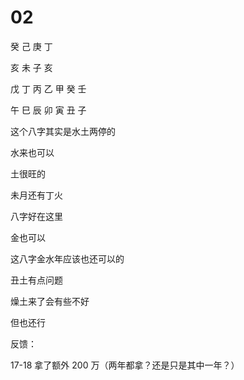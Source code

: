 # 02

癸 己 庚 丁

亥 未 子 亥



戊 丁 丙 乙 甲 癸 壬

午 巳 辰 卯 寅 丑 子


这个八字其实是水土两停的

水来也可以

土很旺的

未月还有丁火

八字好在这里

金也可以

这八字金水年应该也还可以的

丑土有点问题

燥土来了会有些不好

但也还行



反馈：

17-18 拿了额外 200 万（两年都拿？还是只是其中一年？）










